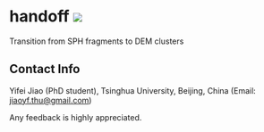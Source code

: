 # handoff <img src="https://img.shields.io/badge/Version-1.0-brightgreen">
 Transition from SPH fragments to DEM clusters

## Contact Info
Yifei Jiao (PhD student), Tsinghua University, Beijing, China (Email: jiaoyf.thu@gmail.com)

Any feedback is highly appreciated.
